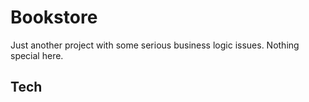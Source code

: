 # Bookstore
Just another project with some serious business logic issues. Nothing special here.
## Tech
